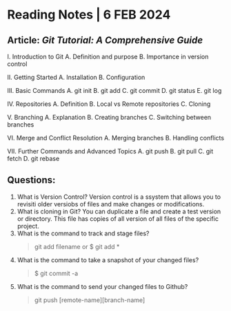 # **Reading Notes | 6 FEB 2024**

## Article: _Git Tutorial: A Comprehensive Guide_

I. Introduction to Git
A. Definition and purpose
B. Importance in version control

II. Getting Started
A. Installation
B. Configuration

III. Basic Commands
A. git init
B. git add
C. git commit
D. git status
E. git log

IV. Repositories
A. Definition
B. Local vs Remote repositories
C. Cloning

V. Branching
A. Explanation
B. Creating branches
C. Switching between branches

VI. Merge and Conflict Resolution
A. Merging branches
B. Handling conflicts

VII. Further Commands and Advanced Topics
A. git push
B. git pull
C. git fetch
D. git rebase



## **Questions:**

1. What is Version Control?
   Version control is a ssystem that allows you to revisiti older versiobs of files and make changes or modifications. 
3. What is cloning in Git?
   You can duplicate a file and create a test version or directory. This file has copies of all version of all files of the specific project. 
5. What is the command to track and stage files?
   > git add filename or $ git add *
7. What is the command to take a snapshot of your changed files?
   > $ git commit -a
9. What is the command to send your changed files to Github?
   > git push [remote-name][branch-name]

